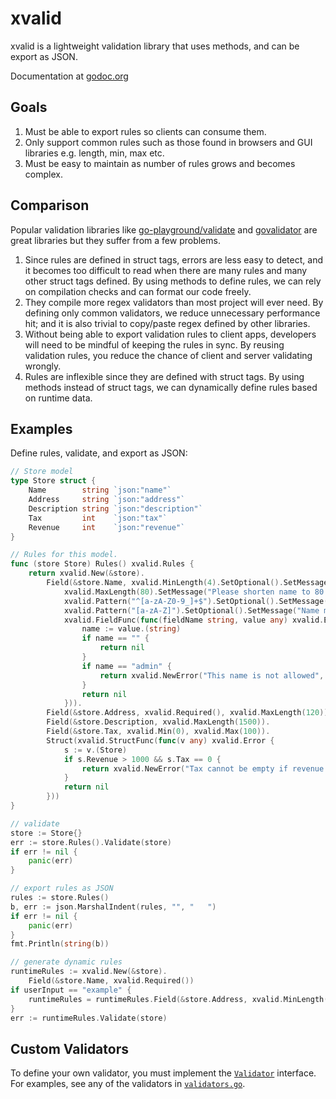 # xvalid

xvalid is a lightweight validation library that uses methods, and can be export as JSON.

Documentation at [godoc.org](https://godoc.org/github.com/AgentCosmic/xvalid)

## Goals

1. Must be able to export rules so clients can consume them.
2. Only support common rules such as those found in browsers and GUI libraries e.g. length, min, max etc.
3. Must be easy to maintain as number of rules grows and becomes complex.

## Comparison

Popular validation libraries like [go-playground/validate](https://github.com/go-playground/validator) and
[govalidator](https://github.com/asaskevich/govalidator) are great libraries but they suffer from a few problems.

1. Since rules are defined in struct tags, errors are less easy to detect, and it becomes too difficult to read when
   there are many rules and many other struct tags defined. By using methods to define rules, we can rely on
   compilation checks and can format our code freely.
2. They compile more regex validators than most project will ever need. By defining only common validators, we reduce
   unnecessary performance hit; and it is also trivial to copy/paste regex defined by other libraries.
3. Without being able to export validation rules to client apps, developers will need to be mindful of keeping the
   rules in sync. By reusing validation rules, you reduce the chance of client and server validating wrongly.
4. Rules are inflexible since they are defined with struct tags. By using methods instead of struct tags, we can
   dynamically define rules based on runtime data.

## Examples

Define rules, validate, and export as JSON:

```go
// Store model
type Store struct {
	Name        string `json:"name"`
	Address     string `json:"address"`
	Description string `json:"description"`
	Tax         int    `json:"tax"`
	Revenue     int    `json:"revenue"`
}

// Rules for this model.
func (store Store) Rules() xvalid.Rules {
	return xvalid.New(&store).
		Field(&store.Name, xvalid.MinLength(4).SetOptional().SetMessage("Please lengthen name to 4 characters or more"),
			xvalid.MaxLength(80).SetMessage("Please shorten name to 80 characters or less"),
			xvalid.Pattern("^[a-zA-Z0-9_]+$").SetOptional().SetMessage("Name may contain alphabets, numbers and underscores"),
			xvalid.Pattern("[a-zA-Z]").SetOptional().SetMessage("Name must contain at least 1 alphabet"),
			xvalid.FieldFunc(func(fieldName string, value any) xvalid.Error {
				name := value.(string)
				if name == "" {
					return nil
				}
				if name == "admin" {
					return xvalid.NewError("This name is not allowed", fieldName)
				}
				return nil
			})).
		Field(&store.Address, xvalid.Required(), xvalid.MaxLength(120)).
		Field(&store.Description, xvalid.MaxLength(1500)).
		Field(&store.Tax, xvalid.Min(0), xvalid.Max(100)).
		Struct(xvalid.StructFunc(func(v any) xvalid.Error {
			s := v.(Store)
			if s.Revenue > 1000 && s.Tax == 0 {
				return xvalid.NewError("Tax cannot be empty if revenue is more than $1000", "tax")
			}
			return nil
		}))
}

// validate
store := Store{}
err := store.Rules().Validate(store)
if err != nil {
    panic(err)
}

// export rules as JSON
rules := store.Rules()
b, err := json.MarshalIndent(rules, "", "	")
if err != nil {
    panic(err)
}
fmt.Println(string(b))

// generate dynamic rules
runtimeRules := xvalid.New(&store).
    Field(&store.Name, xvalid.Required())
if userInput == "example" {
    runtimeRules = runtimeRules.Field(&store.Address, xvalid.MinLength(getMinLength()))
}
err := runtimeRules.Validate(store)
```

## Custom Validators

To define your own validator, you must implement the
[`Validator`](https://godoc.org/github.com/AgentCosmic/xvalid#Validator) interface. For examples, see any of the
validators in [`validators.go`](https://github.com/AgentCosmic/xvalid/blob/master/validators.go).
